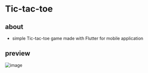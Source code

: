 # Tic-tac-toe
## about
* simple Tic-tac-toe game made with Flutter for mobile application 


## preview
![image](https://user-images.githubusercontent.com/109586834/227812366-4a0719d5-060c-4a45-866e-13a7b4a26661.png)

